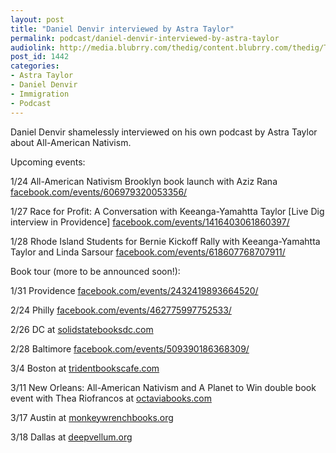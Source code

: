 ```yaml
---
layout: post
title: "Daniel Denvir interviewed by Astra Taylor"
permalink: podcast/daniel-denvir-interviewed-by-astra-taylor
audiolink: http://media.blubrry.com/thedig/content.blubrry.com/thedig/The_Dig-EP_236-Denvir.mp3
post_id: 1442
categories: 
- Astra Taylor
- Daniel Denvir
- Immigration
- Podcast
---
```


Daniel Denvir shamelessly interviewed on his own podcast by Astra Taylor about All-American Nativism.

Upcoming events:

1/24 All-American Nativism Brooklyn book launch with Aziz Rana 
[facebook.com/events/606979320053356/](http://facebook.com/events/606979320053356/)


1/27 Race for Profit: A Conversation with Keeanga-Yamahtta Taylor [Live Dig interview in Providence] 
[facebook.com/events/1416403061860397/](http://facebook.com/events/1416403061860397/)


1/28 Rhode Island Students for Bernie Kickoff Rally with Keeanga-Yamahtta Taylor and Linda Sarsour 
[facebook.com/events/618607768707911/](http://facebook.com/events/618607768707911/)

Book tour (more to be announced soon!):

1/31 Providence 
[facebook.com/events/2432419893664520/](http://facebook.com/events/2432419893664520/)

2/24 Philly 
[facebook.com/events/462775997752533/](http://facebook.com/events/462775997752533/)

2/26 DC at 
[solidstatebooksdc.com](http://solidstatebooksdc.com)

2/28 Baltimore 
[facebook.com/events/509390186368309/](http://facebook.com/events/509390186368309/)

3/4 Boston at 
[tridentbookscafe.com](http://tridentbookscafe.com)

3/11 New Orleans: All-American Nativism and A Planet to Win double book event with Thea Riofrancos at 
[octaviabooks.com](http://octaviabooks.com)

3/17 Austin at 
[monkeywrenchbooks.org](http://monkeywrenchbooks.org)

3/18 Dallas at 
[deepvellum.org](http://deepvellum.org)